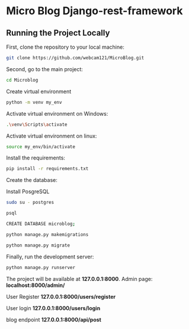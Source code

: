# Micro Blog Django-rest-framework

## Running the Project Locally

First, clone the repository to your local machine:

```bash
git clone https://github.com/webcam121/MicroBlog.git
```

Second, go to the main project:

```bash
cd Microblog
```

Create virtual environment

```bash
python -m venv my_env
```
Activate virtual environment on Windows:
```bash
.\venv\Scripts\activate
```
Activate virtual environment on linux:
```bash
source my_env/bin/activate
```


Install the requirements:

```bash
pip install -r requirements.txt
```

Create the database:

Install PosgreSQL

```bash
sudo su - postgres
```

```bash
psql
```

```bash
CREATE DATABASE microblog;
```
```bash
python manage.py makemigrations
```
```bash
python manage.py migrate
```

Finally, run the development server:

```bash
python manage.py runserver
```

The project will be available at **127.0.0.1:8000**.
Admin page: **localhost:8000/admin/**

User Register **127.0.0.1:8000/users/register**

User login **127.0.0.1:8000/users/login**

blog endpoint **127.0.0.1:8000/api/post**
